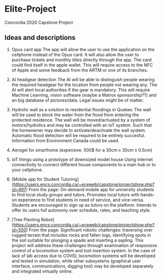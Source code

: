 # Elite-Project
Concordia 2020 Capstone Project

## Ideas and descriptions
1. Opus card app
  The app will allow the user to use the application on the cellphone instead of the Opus card. It will also allow the user to purchase tickets and monthly titles directly through the app. The card could find itself in the apple wallet. This will require access to the NFC of Apple and some feedback from the ARTM or one of its branches.
  
2. AI headgear detection
  The AI will be able to distinguish people wearing the required headgear for the location from people not wearing any. The AI will alert local authorities if the gear is mandatory. This will require Machine Learning, vision software (maybe a Matrox sponsorship??) and an big database of pictures/data. Legal issues might be of matter.
  
3. Hydrolic wall as a solution to residential floodings in Quebec
  The wall will be used to block the water from the flood from entering the protected residence. The wall will be moved/actuated by a system of motors/hydrolics and may be controlled with an IoT system. Such that the homeowner may decide to activate/deactivate the wall system. Automatic flood detection will be required to be entirely succesful. Information from Environment Canada could be used.
  
4. Aerogel for smarthome (expensive. 500$ for a 30cm x 30cm x 0.5cm)

5. IoT things using a prototype of downsized model house
  Using internet connectivity to connect different house components to a main hub or to your cellphone.

6. [Mobile app for Student Tutoring] (https://users.encs.concordia.ca/~eceweb/capstone/projectshow.php?id=497)
  From the page: On-demand mobile app for university students to find local study groups and tutors. Promotes local tutors with hands-on experience to find students in need of service, and vice-versa. Students are encouraged to sign up as tutors on the platform. Intends to offer its users full autonomy over schedule, rates, and teaching style.
  
7. [Tree Planting Robot] (https://users.encs.concordia.ca/~eceweb/capstone/projectshow.php?id=500)
  From the page: Significant robotic challenges: traversing over rugged terrain that includes rocks and fallen logs, identifying spots in the soil suitable for plunging a spade and inserting a sapling. This project will address these challenges through examination of responsive control of a locomotion system and tool insertion system. In the case of lack of lab access due to COVID, locomotion systems will be developed and tested in simulation, while other subsystems (graphical user interface, communications, digging tool) may be developed separately and integrated virtually online.
